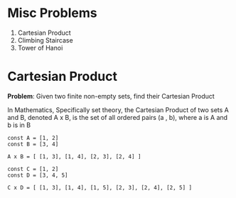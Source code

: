 
# Misc Problems

1.	 Cartesian Product
2.	 Climbing Staircase
3.	 Tower of Hanoi

# Cartesian Product

**Problem**: Given two finite non-empty sets, find their Cartesian Product

In Mathematics, Specifically set theory, the Cartesian Product of two sets A and B, denoted A x B, is the set of all ordered pairs (a , b), where a is A and b is in B

    const A = [1, 2]
    const B = [3, 4]
    
    A x B = [ [1, 3], [1, 4], [2, 3], [2, 4] ]
    
    const C = [1, 2]
    const D = [3, 4, 5]
    
    C x D = [ [1, 3], [1, 4], [1, 5], [2, 3], [2, 4], [2, 5] ]


